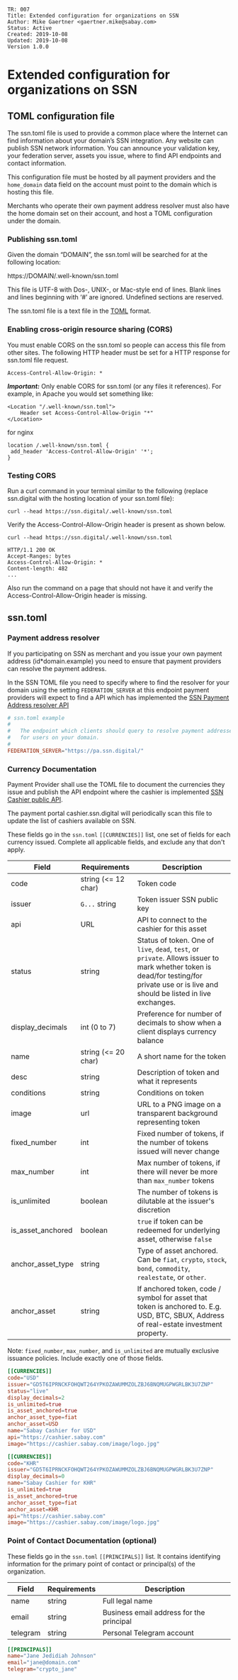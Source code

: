 ```
TR: 007
Title: Extended configuration for organizations on SSN
Author: Mike Gaertner <gaertner.mike@sabay.com>
Status: Active
Created: 2019-10-08
Updated: 2019-10-08
Version 1.0.0
```

Extended configuration for organizations on SSN
===============================================

## TOML configuration file

The ssn.toml file is used to provide a common place where the Internet can find information about your domain’s SSN integration. Any website can publish SSN network information. You can announce your validation key, your federation server, assets you issue, where to find API endpoints and contact information.

This configuration file must be hosted by all payment providers and the ```home_domain``` data field on the account must point to the domain which is hosting this file.

Merchants who operate their own payment address resolver must also have the home domain set on their account, and host a TOML configuration under the domain.

### Publishing ssn.toml

Given the domain “DOMAIN”, the ssn.toml will be searched for at the following location:

https://DOMAIN/.well-known/ssn.toml

This file is UTF-8 with Dos-, UNIX-, or Mac-style end of lines. Blank lines and lines beginning with ‘#’ are ignored. Undefined sections are reserved.

The ssn.toml file is a text file in the [TOML](https://github.com/toml-lang/toml) format.

### Enabling cross-origin resource sharing (CORS)

You must enable CORS on the ssn.toml so people can access this file from other sites. The following HTTP header must be set for a HTTP response for ssn.toml file request.

```
Access-Control-Allow-Origin: *
```

***Important:*** Only enable CORS for ssn.toml (or any files it references). For example, in Apache you would set something like:

```
<Location "/.well-known/ssn.toml">
    Header set Access-Control-Allow-Origin "*"
</Location>
```

for nginx

```
location /.well-known/ssn.toml {
 add_header 'Access-Control-Allow-Origin' '*';
}
```

### Testing CORS

Run a curl command in your terminal similar to the following (replace ssn.digital with the hosting location of your ssn.toml file):

```
curl --head https://ssn.digital/.well-known/ssn.toml
```

Verify the Access-Control-Allow-Origin header is present as shown below.

```
curl --head https://ssn.digital/.well-known/ssn.toml

HTTP/1.1 200 OK
Accept-Ranges: bytes
Access-Control-Allow-Origin: *
Content-length: 482
...
```

Also run the command on a page that should not have it and verify the Access-Control-Allow-Origin header is missing.


## ssn.toml 

### Payment address resolver

If you participating on SSN as merchant and you issue your own payment address (id*domain.example) you need to ensure that payment providers can resolve the payment address.

In the SSN TOML file you need to specify where to find the resolver for your domain using the setting ```FEDERATION_SERVER``` at this endpoint payment providers will expect to find a API which has implemented the [SSN Payment Address resolver API](https://api-reference.ssn.digital/?urls.primaryName=SSN%20payment%20address%20resolver%20API)

```toml
# ssn.toml example
#
#   The endpoint which clients should query to resolve payment addresses
#   for users on your domain.
#
FEDERATION_SERVER="https://pa.ssn.digital/"
```

### Currency Documentation

Payment Provider shall use the TOML file to document the currencies they issue and publish the API endpoint where the cashier is implemented [SSN Cashier public API](https://api-reference.ssn.digital/?urls.primaryName=SSN%20Cashier%20API).

The payment portal cashier.ssn.digital will periodically scan this file to update the list of cashiers available on SSN.

These fields go in the `ssn.toml` `[[CURRENCIES]]` list, one set of fields for each currency issued. Complete all applicable fields, and exclude any that don't apply.

Field | Requirements | Description
------|--------------|------------
code | string (<= 12 char) | Token code
issuer | `G...` string | Token issuer SSN public key
api | URL | API to connect to the cashier for this asset
status | string | Status of token. One of `live`, `dead`, `test`, or `private`. Allows issuer to mark whether token is dead/for testing/for private use or is live and should be listed in live exchanges.
display_decimals | int (0 to 7) | Preference for number of decimals to show when a client displays currency balance
name | string (<= 20 char) | A short name for the token
desc | string | Description of token and what it represents
conditions | string | Conditions on token
image | url | URL to a PNG image on a transparent background representing token
fixed_number | int | Fixed number of tokens, if the number of tokens issued will never change
max_number | int | Max number of tokens, if there will never be more than `max_number` tokens
is_unlimited | boolean | The number of tokens is dilutable at the issuer's discretion
is_asset_anchored | boolean | `true` if token can be redeemed for underlying asset, otherwise `false`
anchor_asset_type | string | Type of asset anchored. Can be `fiat`, `crypto`, `stock`, `bond`, `commodity`, `realestate`, or `other`.
anchor_asset | string | If anchored token, code / symbol for asset that token is anchored to. E.g. USD, BTC, SBUX, Address of real-estate investment property.


Note: `fixed_number`, `max_number`, and `is_unlimited` are mutually exclusive issuance policies. Include exactly one of those fields.


```toml
[[CURRENCIES]]
code="USD"
issuer="GD5T6IPRNCKFOHQWT264YPKOZAWUMMZOLZBJ6BNQMUGPWGRLBK3U7ZNP"
status="live"
display_decimals=2
is_unlimited=true
is_asset_anchored=true
anchor_asset_type=fiat
anchor_asset=USD
name="Sabay Cashier for USD"
api="https://cashier.sabay.com"
image="https://cashier.sabay.com/image/logo.jpg"

[[CURRENCIES]]
code="KHR"
issuer="GD5T6IPRNCKFOHQWT264YPKOZAWUMMZOLZBJ6BNQMUGPWGRLBK3U7ZNP"
display_decimals=0
name="Sabay Cashier for KHR"
is_unlimited=true
is_asset_anchored=true
anchor_asset_type=fiat
anchor_asset=KHR
api="https://cashier.sabay.com"
image="https://cashier.sabay.com/image/logo.jpg"
```


### Point of Contact Documentation (optional)

These fields go in the `ssn.toml` `[[PRINCIPALS]]` list. It contains identifying information for the primary point of contact or principal(s) of the organization.

Field | Requirements | Description
------|--------------|------------
name | string | Full legal name
email | string | Business email address for the principal
telegram | string | Personal Telegram account

```toml
[[PRINCIPALS]]
name="Jane Jedidiah Johnson"
email="jane@domain.com"
telegram="crypto_jane"
```


